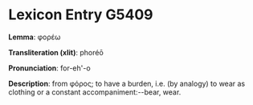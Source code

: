 # Lexicon Entry G5409

**Lemma**: φορέω

**Transliteration (xlit)**: phoréō

**Pronunciation**: for-eh'-o

**Description**:
from φόρος; to have a burden, i.e. (by analogy) to wear as clothing or a constant accompaniment:--bear, wear.
